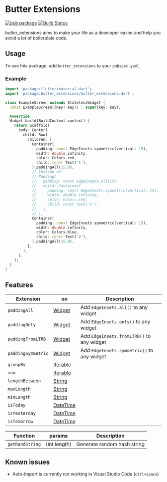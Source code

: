 # Butter Extensions

[![pub package](https://img.shields.io/pub/v/butter_extensions.svg)](https://pub.dev/packages/butter_extensions) <a  href="https://github.com/mfrischbutter/butter_extensions/actions"><img  src="https://github.com/mfrischbutter/butter_extensions/workflows/flutter-tests/badge.svg"  alt="Build Status"></a>

butter_extensions aims to make your life as a developer easier and help you avoid a lot of boilerplate code.

## Usage

To use this package, add `butter_extensions` to your `pubspec.yaml`.

### Example

```dart
import 'package:flutter/material.dart';
import 'package:butter_extensions/butter_extensions.dart';

class ExampleScreen extends StatelessWidget {
  const ExampleScreen({Key? key}) : super(key: key);

  @override
  Widget build(BuildContext context) {
    return Scaffold(
      body: Center(
        child: Row(
          children: [
            Container(
              padding: const EdgeInsets.symmetric(vertical: 15),
              width: double.infinity,
              color: Colors.red,
              child: const Text('1'),
            ).paddingAll(15.0),
            // Instead of:
            // Padding(
            //   padding: const EdgeInsets.all(15),
            //   child: Container(
            //     padding: const EdgeInsets.symmetric(vertical: 15),
            //     width: double.infinity,
            //     color: Colors.red,
            //     child: const Text('1'),
            //   ),
            // ),
            Container(
              padding: const EdgeInsets.symmetric(vertical: 15),
              width: double.infinity,
              color: Colors.blue,
              child: const Text('2'),
            ).paddingAll(15.0),
          ],
        ),
      ),
    );
  }
}
```

## Features

| Extension          | on                                                                        | Description                                |
| ------------------ | ------------------------------------------------------------------------- | ------------------------------------------ |
| `paddingAll`       | [Widget](https://api.flutter.dev/flutter/widgets/Widget-class.html)       | Add `EdgeInsets.all()` to any widget       |
| `paddingOnly`      | [Widget](https://api.flutter.dev/flutter/widgets/Widget-class.html)       | Add `EdgeInsets.only()` to any widget      |
| `paddingFromLTRB`  | [Widget](https://api.flutter.dev/flutter/widgets/Widget-class.html)       | Add `EdgeInsets.fromLTRB()` to any widget  |
| `paddingSymmetric` | [Widget](https://api.flutter.dev/flutter/widgets/Widget-class.html)       | Add `EdgeInsets.symmetric()` to any widget |
| `groupBy`          | [Iterable](https://api.flutter.dev/flutter/dart-core/Iterable-class.html) |                                            |
| `sum`              | [Iterable](https://api.flutter.dev/flutter/dart-core/Iterable-class.html) |                                            |
| `lengthBetween`    | [String](https://api.flutter.dev/flutter/dart-core/String-class.html)     |                                            |
| `maxLength`        | [String](https://api.flutter.dev/flutter/dart-core/String-class.html)     |                                            |
| `minLength`        | [String](https://api.flutter.dev/flutter/dart-core/String-class.html)     |                                            |
| `isToday`          | [DateTime](https://api.flutter.dev/flutter/dart-core/DateTime-class.html) |                                            |
| `isYesterday`      | [DateTime](https://api.flutter.dev/flutter/dart-core/DateTime-class.html) |                                            |
| `isTomorrow`       | [DateTime](https://api.flutter.dev/flutter/dart-core/DateTime-class.html) |                                            |

| Function        | params       | Description                 |
| --------------- | ------------ | --------------------------- |
| `getRandString` | (int length) | Generate random hash string |

## Known issues

- Auto-Import is currently not working in Visual Studio Code (`ctrl+space`)
